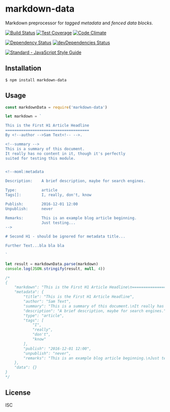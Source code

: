 
markdown-data
=============

Markdown preprocessor for *tagged metadata* and *fenced data blocks*.

[![Build Status](https://travis-ci.org/nodexo/markdown-data.svg?branch=master)](https://travis-ci.org/nodexo/markdown-data)
[![Test Coverage](https://codeclimate.com/github/nodexo/markdown-data/badges/coverage.svg?v=1.0.0)](https://codeclimate.com/github/nodexo/markdown-data)
[![Code Climate](https://codeclimate.com/github/nodexo/markdown-data/badges/gpa.svg?v=1.0.0)](https://codeclimate.com/github/nodexo/markdown-data)

[![Dependency Status](https://david-dm.org/nodexo/markdown-data.svg?v=1.0.0)](https://david-dm.org/nodexo/markdown-data)
[![devDependencies Status](https://david-dm.org/nodexo/markdown-data/dev-status.svg?v=1.0.0)](https://david-dm.org/nodexo/markdown-data?type=dev)

[![Standard - JavaScript Style Guide](https://cdn.rawgit.com/feross/standard/master/badge.svg)](https://github.com/feross/standard)


Installation
------------

    $ npm install markdown-data


Usage
-----

```javascript
const markdownData = require('markdown-data')

let markdown = `

This is the First H1 Article Headline
=====================================
By <!--author -->Sam Text<!-- -->.

<!--summary -->
This is a summary of this document.  
It really has no content in it, though it's perfectly
suited for testing this module.  


<!--moml:metadata

Description:    A brief description, maybe for search engines.

Type:           article
Tags[]:         I, really, don't, know

Publish:        2016-12-01 12:00
Unpublish:      never

Remarks:        This is an example blog article beginning.
                Just testing...               
-->

# Second H1 - should be ignored for metadata title...

Further Text...bla bla bla

`

let result = markdownData.parse(markdown)
console.log(JSON.stringify(result, null, 4))

/*
{
    "markdown": "This is the First H1 Article Headline\n=====================================\nBy Sam Text.\n\nThis is a summary of this document.\nIt really has no content in it, though it's perfectly\nsuited for testing this module.  \n\n\n# Second H1 - should be ignored for metadata title...\n\nFurther Text...bla bla bla",
    "metadata": {
        "title": "This is the First H1 Article Headline",
        "author": "Sam Text",
        "summary": "This is a summary of this document.\nIt really has no content in it, though it's perfectly suited for testing this module.",
        "description": "A brief description, maybe for search engines.",
        "type": "article",
        "tags": [
            "I",
            "really",
            "don't",
            "know"
        ],
        "publish": "2016-12-01 12:00",
        "unpublish": "never",
        "remarks": "This is an example blog article beginning.\nJust testing..."
    },
    "data": {}
}
*/
```

License
-------
ISC
